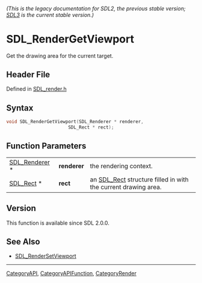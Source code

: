 ###### (This is the legacy documentation for SDL2, the previous stable version; [SDL3](https://wiki.libsdl.org/SDL3/) is the current stable version.)
# SDL_RenderGetViewport

Get the drawing area for the current target.

## Header File

Defined in [SDL_render.h](https://github.com/libsdl-org/SDL/blob/SDL2/include/SDL_render.h)

## Syntax

```c
void SDL_RenderGetViewport(SDL_Renderer * renderer,
                       SDL_Rect * rect);
```

## Function Parameters

|                                |              |                                                                            |
| ------------------------------ | ------------ | -------------------------------------------------------------------------- |
| [SDL_Renderer](SDL_Renderer) * | **renderer** | the rendering context.                                                     |
| [SDL_Rect](SDL_Rect) *         | **rect**     | an [SDL_Rect](SDL_Rect) structure filled in with the current drawing area. |

## Version

This function is available since SDL 2.0.0.

## See Also

- [SDL_RenderSetViewport](SDL_RenderSetViewport)

----
[CategoryAPI](CategoryAPI), [CategoryAPIFunction](CategoryAPIFunction), [CategoryRender](CategoryRender)

